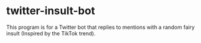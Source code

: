 # twitter-insult-bot
This program is for a Twitter bot that replies to mentions with a random fairy insult (Inspired by the TikTok trend).
